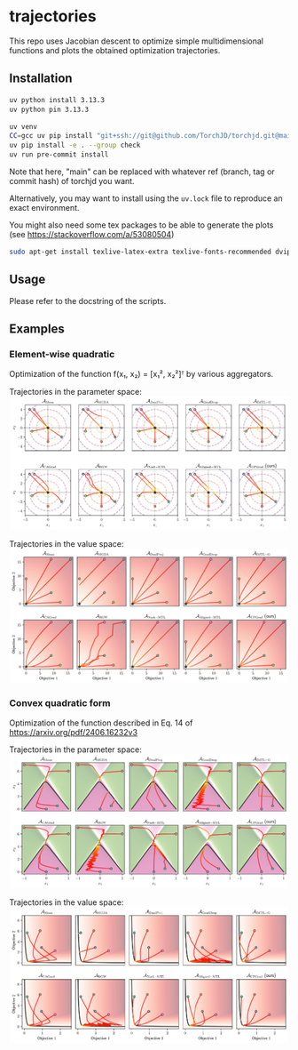 # trajectories

This repo uses Jacobian descent to optimize simple multidimensional functions and plots the obtained
optimization trajectories.

## Installation
```bash
uv python install 3.13.3
uv python pin 3.13.3
```

```bash
uv venv
CC=gcc uv pip install "git+ssh://git@github.com/TorchJD/torchjd.git@main[full]"
uv pip install -e . --group check
uv run pre-commit install
```
Note that here, "main" can be replaced with whatever ref (branch, tag or commit hash) of torchjd you
want.

Alternatively, you may want to install using the `uv.lock` file to reproduce an exact environment.

You might also need some tex packages to be able to generate the plots (see
https://stackoverflow.com/a/53080504)

```bash
sudo apt-get install texlive-latex-extra texlive-fonts-recommended dvipng cm-super
```

## Usage
Please refer to the docstring of the scripts.

## Examples

### Element-wise quadratic

Optimization of the function f(x₁, x₂) = [x₁², x₂²]ᵀ by various aggregators.

Trajectories in the parameter space:
![image](examples/EWQ_params.jpg)

Trajectories in the value space:
![image](examples/EWQ_values.jpg)

### Convex quadratic form

Optimization of the function described in Eq. 14 of https://arxiv.org/pdf/2406.16232v3

Trajectories in the parameter space:
![image](examples/CQF_params.jpg)

Trajectories in the value space:
![image](examples/CQF_values.jpg)
